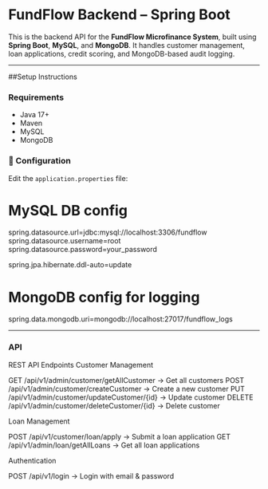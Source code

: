 # FundFlow Backend – Spring Boot

This is the backend API for the **FundFlow Microfinance System**, built using **Spring Boot**, **MySQL**, and **MongoDB**. It handles customer management, loan applications, credit scoring, and MongoDB-based audit logging.

---

##Setup Instructions

### Requirements
- Java 17+
- Maven
- MySQL
- MongoDB

### 🔧 Configuration

Edit the `application.properties` file:


# MySQL DB config
spring.datasource.url=jdbc:mysql://localhost:3306/fundflow
spring.datasource.username=root
spring.datasource.password=your_password

spring.jpa.hibernate.ddl-auto=update

# MongoDB config for logging
spring.data.mongodb.uri=mongodb://localhost:27017/fundflow_logs

---

### API

REST API Endpoints
Customer Management

GET	/api/v1/admin/customer/getAllCustomer	-> Get all customers
POST	/api/v1/admin/customer/createCustomer	-> Create a new customer
PUT	/api/v1/admin/customer/updateCustomer/{id}	-> Update customer
DELETE	/api/v1/admin/customer/deleteCustomer/{id}	-> Delete customer

Loan Management

POST	/api/v1/customer/loan/apply	-> Submit a loan application
GET	/api/v1/admin/loan/getAllLoans	-> Get all loan applications

Authentication

POST	/api/v1/login	-> Login with email & password
